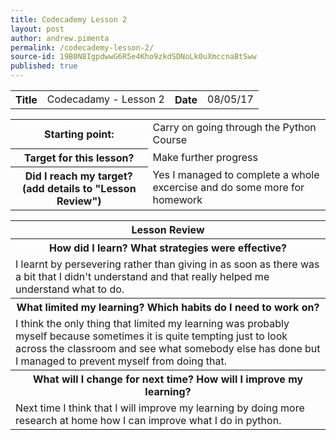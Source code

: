 ```yaml
---
title: Codecademy Lesson 2
layout: post
author: andrew.pimenta
permalink: /codecademy-lesson-2/
source-id: 19B0N8IgpdwwG6R5e4Kho9zkdSDNoLk0uXmccnaBtSww
published: true
---
```

<table>
  <tr>
    <th>Title</th>
    <td>Codecadamy - Lesson 2</td>
    <th>Date</th>
    <td>08/05/17</td>
  </tr>
</table>


<table>
  <tr>
    <th>Starting point:</th>
    <td>Carry on going through the Python Course</td>
  </tr>
  <tr>
    <th>Target for this lesson?</th>
    <td>Make further progress</td>
  </tr>
  <tr>
    <th>Did I reach my target? 
(add details to "Lesson Review")</th>
    <td>Yes I managed to complete a whole excercise and do some more for homework</td>
  </tr>
</table>


<table>
  <tr>
    <th>Lesson Review</th>
  </tr>
  <tr>
    <th>How did I learn? What strategies were effective? </th>
  </tr>
  <tr>
    <td>I learnt by persevering rather than giving in as soon as there was a bit that I didn't understand and that really helped me understand what to do.</td>
  </tr>
  <tr>
    <th>What limited my learning? Which habits do I need to work on? </th>
  </tr>
  <tr>
    <td>I think the only thing that limited my learning was probably myself because sometimes it is quite tempting just to look across the classroom and see what somebody else has done but I managed to prevent myself from doing that.</td>
  </tr>
  <tr>
    <th>What will I change for next time? How will I improve my learning?</th>
  </tr>
  <tr>
    <td>Next time I think that I will improve my learning by doing more research at home how I can improve what I do in python.</td>
  </tr>
</table>


